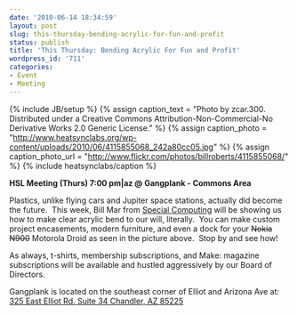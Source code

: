 ```yaml
---
date: '2010-06-14 18:34:59'
layout: post
slug: this-thursday-bending-acrylic-for-fun-and-profit
status: publish
title: 'This Thursday: Bending Acrylic For Fun and Profit'
wordpress_id: '711'
categories:
- Event
- Meeting
---
```


{% include JB/setup %}
{% assign caption_text = "Photo by zcar.300.  Distributed under a Creative Commons Attribution-Non-Commercial-No Derivative Works 2.0 Generic License." %}
{% assign caption_photo = "http://www.heatsynclabs.org/wp-content/uploads/2010/06/4115855068_242a80cc05.jpg" %}
{% assign caption_photo_url = "http://www.flickr.com/photos/billroberts/4115855068/" %}
{% include heatsynclabs/caption %}

**HSL Meeting (Thurs) 7:00 pm|az @ Gangplank - Commons Area**

Plastics, unlike flying cars and Jupiter space stations, actually did become the future.  This week, Bill Mar from [Special Computing](http://specialcomp.com/) will be showing us how to make clear acrylic bend to our will, literally.  You can make custom project encasements, modern furniture, and even a dock for your <strike>Nokia N900</strike> Motorola Droid as seen in the picture above.  Stop by and see how!

As always, t-shirts, membership subscriptions, and Make: magazine subscriptions will be available and hustled aggressively by our Board of Directors.

Gangplank is located on the southeast corner of Elliot and Arizona Ave at:
[325 East Elliot Rd. Suite 34
Chandler, AZ 85225](http://maps.google.com/maps?f=q&source=s_q&hl=en&geocode=&q=325+East+Elliot+Rd.+Suite+34+Chandler,+AZ+85225&sll=37.0625,-95.677068&sspn=46.005754,59.414063&ie=UTF8&hq=&hnear=325+E+Elliot+Rd,+Chandler,+Maricopa,+Arizona+85225&t=h&z=16)
